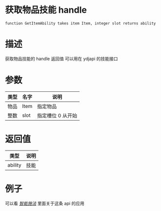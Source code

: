 # 获取物品技能 handle

```jass
function GetItemAbility takes item Item, integer slot returns ability

```

# 描述

获取物品技能的 handle 返回值 可以用在 ydjapi 的技能接口

# 参数

| 类型 | 名字 | 说明              |
| ---- | ---- | ----------------- |
| 物品 | Item | 指定物品          |
| 整数 | slot | 指定槽位 0 从开始 |

# 返回值

| 类型    | 说明 |
| ------- | ---- |
| ability | 技能 |

# 例子

可以看 [_智能施法_](/Script/例子/智能施法.md) 里面关于这条 api 的应用
